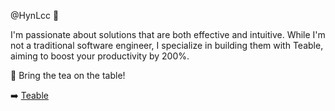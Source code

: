 @HynLcc 👋

I'm passionate about solutions that are both effective and intuitive. While I'm not a traditional software engineer, I specialize in building them with Teable, aiming to boost your productivity by 200%.

🎯 Bring the tea on the table! 

➡️ [Teable](https://teable.ai/)
